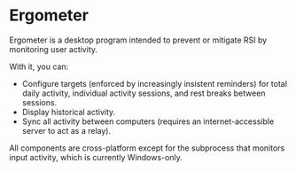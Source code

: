 # Ergometer

Ergometer is a desktop program intended to prevent or mitigate RSI by monitoring user activity.

With it, you can:

- Configure targets (enforced by increasingly insistent reminders) for total daily activity, individual activity sessions, and rest breaks between sessions.
- Display historical activity.
- Sync all activity between computers (requires an internet-accessible server to act as a relay).

All components are cross-platform except for the subprocess that monitors input activity, which is currently Windows-only. 
